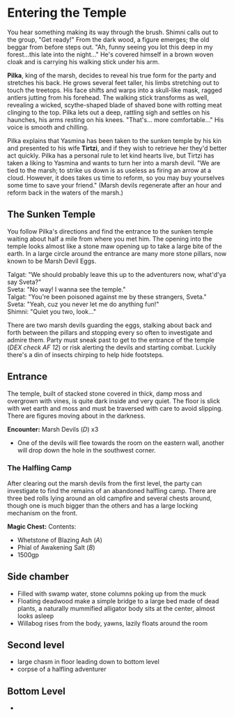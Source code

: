 # Entering the Temple
You hear something making its way through the brush. Shimni calls out to the group, "Get ready!" From the dark wood, a figure emerges; the old beggar from before steps out. "Ah, funny seeing you lot this deep in my forest...this late into the night..." He's covered himself in a brown woven cloak and is carrying his walking stick under his arm.

**Pilka**, king of the marsh, decides to reveal his true form for the party and stretches his back. He grows several feet taller, his limbs stretching out to touch the treetops. His face shifts and warps into a skull-like mask, ragged antlers jutting from his forehead. The walking stick transforms as well, revealing a wicked, scythe-shaped blade of shaved bone with rotting meat clinging to the top. Pilka lets out a deep, rattling sigh and settles on his haunches, his arms resting on his knees. "That's... more comfortable..." His voice is smooth and chilling.

Pilka explains that Yasmina has been taken to the sunken temple by his kin and presented to his wife **Tirtzi**, and if they wish to retrieve her they'd better act quickly. Pilka has a personal rule to let kind hearts live, but Tirtzi has taken a liking to Yasmina and wants to turn her into a marsh devil. "We are tied to the marsh; to strike us down is as useless as firing an arrow at a cloud. However, it does takes us time to reform, so you may buy yourselves some time to save your friend." (Marsh devils regenerate after an hour and reform back in the waters of the marsh.)

## The Sunken Temple
You follow Pilka's directions and find the entrance to the sunken temple waiting about half a mile from where you met him. The opening into the temple looks almost like a stone maw opening up to take a large bite of the earth. In a large circle around the entrance are many more stone pillars, now known to be Marsh Devil Eggs.

Talgat: "We should probably leave this up to the adventurers now, what'd'ya say Sveta?"<br/>
Sveta: "No way! I wanna see the temple."<br/>
Talgat: "You're been poisoned against me by these strangers, Sveta."<br/>
Sveta: "Yeah, cuz you never let me do anything fun!"<br/>
Shimni: "Quiet you two, look..."

There are two marsh devils guarding the eggs, stalking about back and forth between the pillars and stopping every so often to investigate and admire them. Party must sneak past to get to the entrance of the temple (_DEX check AF 12_) or risk alerting the devils and starting combat. Luckily there's a din of insects chirping to help hide footsteps.

## Entrance
The temple, built of stacked stone covered in thick, damp moss and overgrown with vines, is quite dark inside and very quiet. The floor is slick with wet earth and moss and must be traversed with care to avoid slipping. There are figures moving about in the darkness.

**Encounter:** Marsh Devils (_D_) x3
- One of the devils will flee towards the room on the eastern wall, another will drop down the hole in the southwest corner.

### The Halfling Camp
After clearing out the marsh devils from the first level, the party can investigate to find the remains of an abandoned halfling camp. There are three bed rolls lying around an old campfire and several chests around, though one is much bigger than the others and has a large locking mechanism on the front.

**Magic Chest:**
Contents:
  - Whetstone of Blazing Ash (_A_)
  - Phial of Awakening Salt (_B_)
  - 1500gp

## Side chamber
- Filled with swamp water, stone columns poking up from the muck
- Floating deadwood make a simple bridge to a large bed made of dead plants, a naturally mummified alligator body sits at the center, almost looks asleep
- Willabog rises from the body, yawns, lazily floats around the room

## Second level
- large chasm in floor leading down to bottom level
- corpse of a halfling adventurer

## Bottom Level
- 
  

